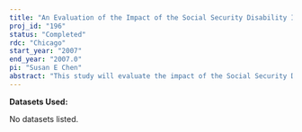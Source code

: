 ```yaml
---
title: "An Evaluation of the Impact of the Social Security Disability Insurance Program on Labor Force Participation during the 1990s"
proj_id: "196"
status: "Completed"
rdc: "Chicago"
start_year: "2007"
end_year: "2007.0"
pi: "Susan E Chen"
abstract: "This study will evaluate the impact of the Social Security Disability Insurance program (SSDI) on the labor force behavior of men. I will use two main approaches. First, I will follow Bound (1989) using a more current dataset, with more complete information on rejected SSDI applicants. This technique will produce a more precise upper bound on the elasticity of SSDI participation. Second, in addition to providing an upper bound, I will adopt a quasi-experimental approach to provide a point estimate of the impact for an important sub-sample of applicants: those whose eligibility is based in part on vocational factors. More specifically, with data on rejected as well as accepted SSDI applicants, I will be able to exploit the idiosyncrasies of the Social Security Administration’s Disability Determination Process. I will be able to show that the SSDI participation rule fits within a quasi-experimental design framework that has recently gained significant attention in the economics literature: the Regression Discontinuity Design. The data that will be used are the 1990-1996 panels of SIPP exact matched to the Social Security Disability Determination 831 file. Creation of this new dataset will enhance the reach of the SIPP data in three ways. First, by matching the SIPP to Social Security data, I will obtain a more accurate measure of SSDI participation than available in the SIPP. Second, I will be to study the accuracy of and relationships between self-reported SSDI benefit receipt, health measures and disability status in the SIPP. And third, I will be able to compare the level of mis-reporting across all five panels of the SIPP."
---
```


**Datasets Used:**

No datasets listed.
